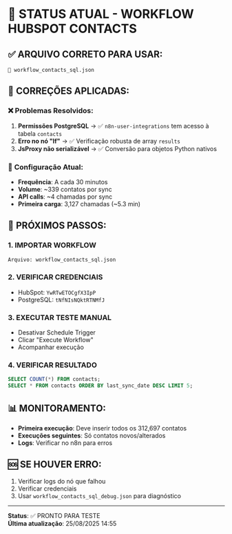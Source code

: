 # 🚀 STATUS ATUAL - WORKFLOW HUBSPOT CONTACTS

## ✅ **ARQUIVO CORRETO PARA USAR:**
```
📁 workflow_contacts_sql.json
```

## 🔧 **CORREÇÕES APLICADAS:**

### ❌ **Problemas Resolvidos:**
1. **Permissões PostgreSQL** → ✅ `n8n-user-integrations` tem acesso à tabela `contacts`
2. **Erro no nó "If"** → ✅ Verificação robusta de array `results`
3. **JsProxy não serializável** → ✅ Conversão para objetos Python nativos

### 🎯 **Configuração Atual:**
- **Frequência**: A cada 30 minutos
- **Volume**: ~339 contatos por sync
- **API calls**: ~4 chamadas por sync
- **Primeira carga**: 3,127 chamadas (~5.3 min)

## 🚀 **PRÓXIMOS PASSOS:**

### 1. **IMPORTAR WORKFLOW**
```bash
Arquivo: workflow_contacts_sql.json
```

### 2. **VERIFICAR CREDENCIAIS**
- HubSpot: `YwRTwETOCgfX3IpP`
- PostgreSQL: `tNfNIsNQktRTNMfJ`

### 3. **EXECUTAR TESTE MANUAL**
- Desativar Schedule Trigger
- Clicar "Execute Workflow"
- Acompanhar execução

### 4. **VERIFICAR RESULTADO**
```sql
SELECT COUNT(*) FROM contacts;
SELECT * FROM contacts ORDER BY last_sync_date DESC LIMIT 5;
```

## 📊 **MONITORAMENTO:**
- **Primeira execução**: Deve inserir todos os 312,697 contatos
- **Execuções seguintes**: Só contatos novos/alterados
- **Logs**: Verificar no n8n para erros

## 🆘 **SE HOUVER ERRO:**
1. Verificar logs do nó que falhou
2. Verificar credenciais
3. Usar `workflow_contacts_sql_debug.json` para diagnóstico

---
**Status**: ✅ PRONTO PARA TESTE  
**Última atualização**: 25/08/2025 14:55

